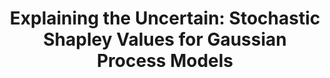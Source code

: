 ---
layout: default
title: "Explaining the Uncertain: Stochastic Shapley Values for Gaussian Process Models"
authors: <ins>Siu Lun Chau</ins>, Krikamol Muandet*, Dino Sejdinovic*
venue: Preprint
year: 2023
pdf: https://arxiv.org/pdf/2305.15167.pdf
code: https://github.com/muandet-lab/ExplainingGaussianProcess
doi: 
preprint: "true"
---